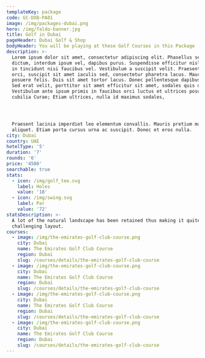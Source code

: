 ```yaml
---
templateKey: package
code: GC-DXB-PA01
image: /img/packages-dubai.png
hero: /img/faldo-banner.jpg
title: Golf in Dubai
pageHeader: Dubai Golf & Shop
bodyHeader: You will be playing at these Golf Courses in this Package
description: >-
  Lorem ipsum dolor sit amet, consectetur adipiscing elit. Phasellus sed erat
  dictum, interdum ipsum vel, dapibus purus. Suspendisse efficitur nisl risus,
  in tincidunt nisi faucibus vel. Vestibulum a suscipit velit. Praesent tellus
  orci, suscipit sit amet iaculis sed, consectetur pharetra lacus. Mauris nec
  posuere felis. Duis sit amet tortor lacus. Donec pellentesque dapibus metus.
  Sed erat velit, porttitor sit amet efficitur sit amet, sodales quis diam.
  Vestibulum ante ipsum primis in faucibus orci luctus et ultrices posuere
  cubilia Curae; Etiam ultrices, nulla id maximus sodales, 




  Praesent lacinia imperdiet leo elementum convallis. Mauris pretium mattis
  aliquet. Etiam porta cursus urna ac suscipit. Donec et eros nulla.
city: Dubai
country: UAE
hotelType: '5'
duration: '7'
rounds: '6'
price: '4500'
searchable: true
stats:
  - icon: /img/golf_tee.svg
    label: Holes
    value: '18'
  - icon: /img/swing.svg
    label: Par
    value: '72'
statsDescription: >-
  A lot of the natural landscape has been retained thus making it quite a
  challenging layout.
courses:
  - image: /img/the-emirates-golf-club-course.png
    city: Dubai
    name: The Emirates Golf Club Course
    region: Dubai
    slug: /courses/details/the-emirates-golf-club-course
  - image: /img/the-emirates-golf-club-course.png
    city: Dubai
    name: The Emirates Golf Club Course
    region: Dubai
    slug: /courses/details/the-emirates-golf-club-course
  - image: /img/the-emirates-golf-club-course.png
    city: Dubai
    name: The Emirates Golf Club Course
    region: Dubai
    slug: /courses/details/the-emirates-golf-club-course
  - image: /img/the-emirates-golf-club-course.png
    city: Dubai
    name: The Emirates Golf Club Course
    region: Dubai
    slug: /courses/details/the-emirates-golf-club-course
---
```


